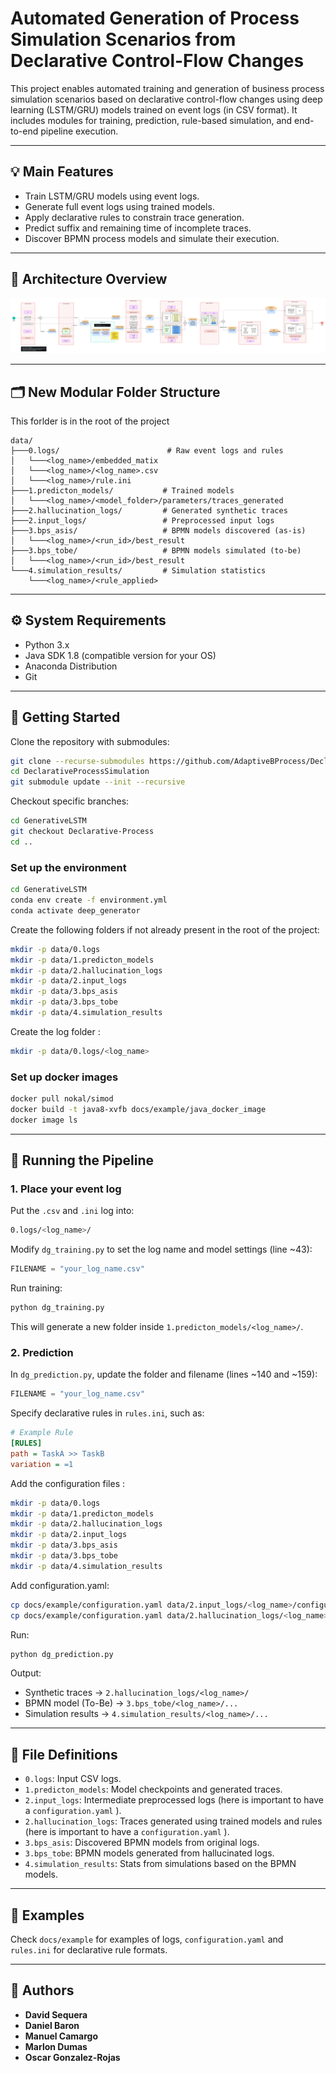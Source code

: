 # Automated Generation of Process Simulation Scenarios from Declarative Control-Flow Changes

This project enables automated training and generation of business process simulation scenarios based on declarative control-flow changes using deep learning (LSTM/GRU) models trained on event logs (in CSV format). It includes modules for training, prediction, rule-based simulation, and end-to-end pipeline execution.

---

## 💡 Main Features

* Train LSTM/GRU models using event logs.
* Generate full event logs using trained models.
* Apply declarative rules to constrain trace generation.
* Predict suffix and remaining time of incomplete traces.
* Discover BPMN process models and simulate their execution.

---

## 🧱 Architecture Overview

![Pipeline](https://github.com/AdaptiveBProcess/DeclarativeProcessSimulation/blob/main/docs/pipeline/Pipeline.png)

---

## 🗂️ New Modular Folder Structure

This forlder is in the root of the project

```
data/
├───0.logs/                        # Raw event logs and rules
│   └───<log_name>/embedded_matix
│   └───<log_name>/<log_name>.csv
│   └───<log_name>/rule.ini
├───1.predicton_models/           # Trained models
│   └───<log_name>/<model_folder>/parameters/traces_generated
├───2.hallucination_logs/         # Generated synthetic traces
├───2.input_logs/                 # Preprocessed input logs
├───3.bps_asis/                   # BPMN models discovered (as-is)
│   └───<log_name>/<run_id>/best_result
├───3.bps_tobe/                   # BPMN models simulated (to-be)
│   └───<log_name>/<run_id>/best_result
└───4.simulation_results/         # Simulation statistics
    └───<log_name>/<rule_applied>
```

---

## ⚙️ System Requirements

* Python 3.x
* Java SDK 1.8 (compatible version for your OS)
* Anaconda Distribution
* Git

---

## 🚀 Getting Started

Clone the repository with submodules:

```bash
git clone --recurse-submodules https://github.com/AdaptiveBProcess/DeclarativeProcessSimulation.git
cd DeclarativeProcessSimulation
git submodule update --init --recursive
```

Checkout specific branches:

```bash
cd GenerativeLSTM 
git checkout Declarative-Process
cd ..
```

### Set up the environment

```bash
cd GenerativeLSTM
conda env create -f environment.yml
conda activate deep_generator
```

Create the following folders if not already present in the root of the project:

```bash
mkdir -p data/0.logs
mkdir -p data/1.predicton_models
mkdir -p data/2.hallucination_logs
mkdir -p data/2.input_logs
mkdir -p data/3.bps_asis
mkdir -p data/3.bps_tobe
mkdir -p data/4.simulation_results

```

Create the log folder :

```bash
mkdir -p data/0.logs/<log_name>
```

### Set up docker images


```bash
docker pull nokal/simod
docker build -t java8-xvfb docs/example/java_docker_image
docker image ls
```

---

## 🧪 Running the Pipeline

### 1. Place your event log

Put the `.csv` and `.ini` log into:

```bash
0.logs/<log_name>/
```

Modify `dg_training.py` to set the log name and model settings (line \~43):

```python
FILENAME = "your_log_name.csv"
```

Run training:

```bash
python dg_training.py
```

This will generate a new folder inside `1.predicton_models/<log_name>/`.

### 2. Prediction

In `dg_prediction.py`, update the folder and filename (lines \~140 and \~159):

```python
FILENAME = "your_log_name.csv"
```

Specify declarative rules in `rules.ini`, such as:

```ini
# Example Rule
[RULES]
path = TaskA >> TaskB
variation = =1
```

Add the configuration files :

```bash
mkdir -p data/0.logs
mkdir -p data/1.predicton_models
mkdir -p data/2.hallucination_logs
mkdir -p data/2.input_logs
mkdir -p data/3.bps_asis
mkdir -p data/3.bps_tobe
mkdir -p data/4.simulation_results
```

Add configuration.yaml:

```bash
cp docs/example/configuration.yaml data/2.input_logs/<log_name>/configuration_original.yaml
cp docs/example/configuration.yaml data/2.hallucination_logs/<log_name>/configuration_generated.yaml
```

Run:

```bash
python dg_prediction.py
```

Output:

* Synthetic traces → `2.hallucination_logs/<log_name>/`
* BPMN model (To-Be) → `3.bps_tobe/<log_name>/...`
* Simulation results → `4.simulation_results/<log_name>/...`

---

## 📁 File Definitions

* `0.logs`: Input CSV logs.
* `1.predicton_models`: Model checkpoints and generated traces.
* `2.input_logs`: Intermediate preprocessed logs (here is important to have a `configuration.yaml` ).
* `2.hallucination_logs`: Traces generated using trained models and rules (here is important to have a `configuration.yaml` ).
* `3.bps_asis`: Discovered BPMN models from original logs.
* `3.bps_tobe`: BPMN models generated from hallucinated logs.
* `4.simulation_results`: Stats from simulations based on the BPMN models.

---

## 🧪 Examples

Check `docs/example` for examples of logs, `configuration.yaml` and `rules.ini` for declarative rule formats.

---

## 👤 Authors

* **David Sequera**
* **Daniel Baron**
* **Manuel Camargo**
* **Marlon Dumas**
* **Oscar Gonzalez-Rojas**

